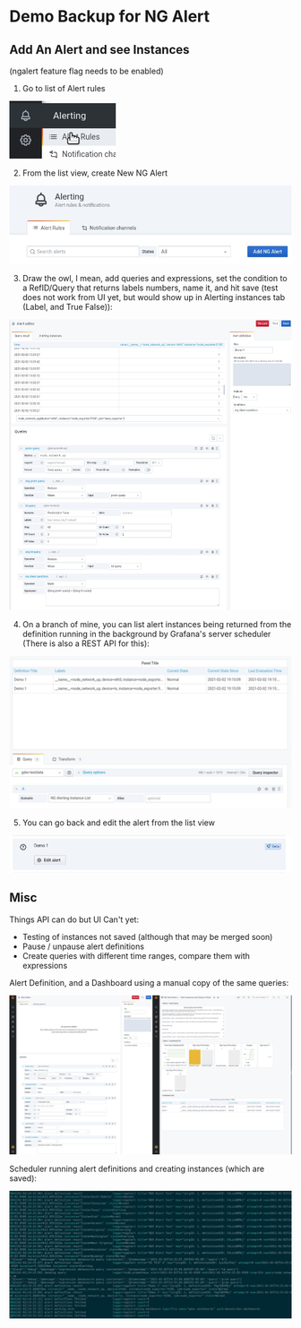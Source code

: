 # Demo Backup for NG Alert

## Add An Alert and see Instances

(ngalert feature flag needs to be enabled)

1. Go to list of Alert rules

![image of selecting alert rules](alert_side_panel_alert_list.jpg)

2. From the list view, create New NG Alert

![image of add ng alert button in alert rules list view](alert_list_new_ng_alert.jpg)

3. Draw the owl, I mean, add queries and expressions, set the condition to a RefID/Query that returns labels numbers, name it, and hit save (test does not work from UI yet, but would show up in Alerting instances tab (Label, and True False)):

![an alert defintion with prometheus, test data source, and expressions](an_alert_def_with_expr.jpg)

4. On a branch of mine, you can list alert instances being returned from the definition running in the background by Grafana's server scheduler (There is also a REST API for this):

![image of filtered instance list](filtered_instance_list.jpg)

5. You can go back and edit the alert from the list view

![image of edit alert button](edit_alert_button.jpg)

## Misc

Things API can do but UI Can't yet:
 - Testing of instances not saved (although that may be merged soon)
 - Pause / unpause alert definitions
 - Create queries with different time ranges, compare them with expressions

Alert Definition, and a Dashboard using a manual copy of the same queries:

![image of above description](dashboard_and_alert.jpg)

Scheduler running alert definitions and creating instances (which are saved):

![image of above description](grafana_server_console_output.jpg)
